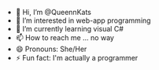 - 👋 Hi, I’m @QueennKats
- 👀 I’m interested in web-app programming
- 🌱 I’m currently learning visual C#
- 📫 How to reach me ... no way
- 😄 Pronouns: She/Her
- ⚡ Fun fact: I'm actually a programmer

<!---
QueennKats/QueennKats is a ✨ special ✨ repository because its `README.md` (this file) appears on your GitHub profile.
You can click the Preview link to take a look at your changes.
--->
